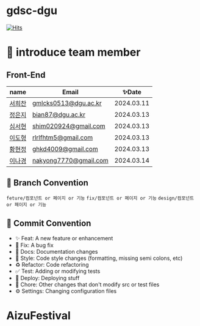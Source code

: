 # gdsc-dgu

[![Hits](https://hits.seeyoufarm.com/api/count/incr/badge.svg?url=https%3A%2F%2Fgithub.com%2FGDSC-DGU%2Fgdsc-dgu&count_bg=%23FFA300&title_bg=%23FFCA32&icon=&icon_color=%23E7E7E7&title=GDSC+DGU&edge_flat=true)](https://hits.seeyoufarm.com)

# 👋 introduce team member

## Front-End

| name                                     | Email                 | ✨Date     |
| ---------------------------------------- | --------------------- | ---------- |
| [서희찬](https://github.com/seochan99)   | gmlcks0513@dgu.ac.kr  | 2024.03.11 |
| [정은지](https://github.com/bianbbc87)   | bian87@dgu.ac.kr      | 2024.03.13 |
| [심서현](https://github.com/shimseohyun) | shim020924@gmail.com  | 2024.03.13 |
| [이도형](https://github.com/puretension) | rlrlfhtm5@gmail.com   | 2024.03.13 |
| [황현정](https://github.com/bunju20)     | ghkd4009@gmail.com    | 2024.03.13 |
| [이나경](https://github.com/naarang)     | nakyong7770@gmail.com | 2024.03.14 |

## 🎯 Branch Convention

`feture/컴포넌트 or 페이지 or 기능`
`fix/컴포넌트 or 페이지 or 기능`
`design/컴포넌트 or 페이지 or 기능`

## 🎯 Commit Convention

- ✨ Feat: A new feature or enhancement
- 🐛 Fix: A bug fix
- 📝 Docs: Documentation changes
- 🎨 Style: Code style changes (formatting, missing semi colons, etc)
- ♻️ Refactor: Code refactoring
- ✅ Test: Adding or modifying tests
- 🚀 Deploy: Deploying stuff
- 🔧 Chore: Other changes that don't modify src or test files
- ⚙️ Settings: Changing configuration files
# AizuFestival
